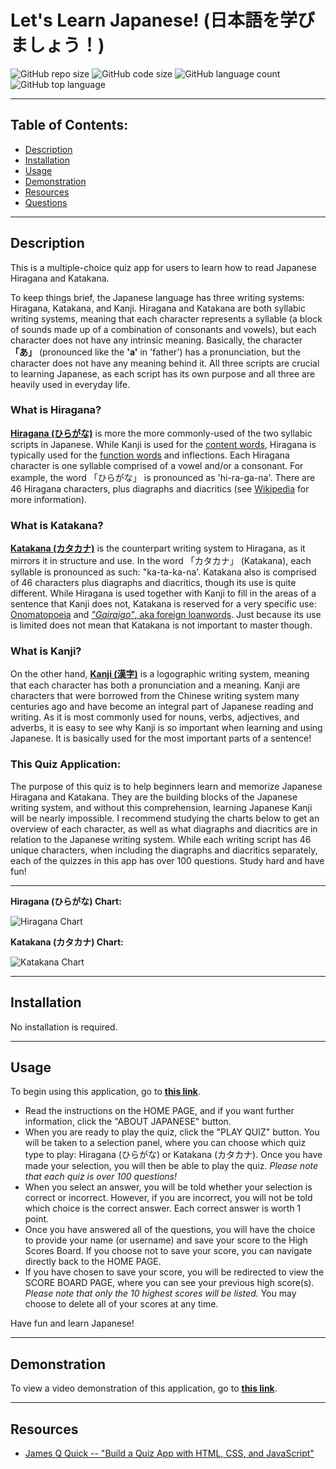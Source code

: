 # Let's Learn Japanese! (日本語を学びましょう！)
![GitHub repo size](https://img.shields.io/github/repo-size/CrainDavis/LearnJapanese?style=for-the-badge) ![GitHub code size](https://img.shields.io/github/languages/code-size/CrainDavis/LearnJapanese?color=gold&style=for-the-badge) ![GitHub language count](https://img.shields.io/github/languages/count/CrainDavis/LearnJapanese?color=green&style=for-the-badge) ![GitHub top language](https://img.shields.io/github/languages/top/CrainDavis/LearnJapanese?color=red&style=for-the-badge)

---

## Table of Contents:
* [Description](#description)
* [Installation](#installation)
* [Usage](#usage)
* [Demonstration](#demonstration)
* [Resources](#resources)
* [Questions](#questions)

---

## Description
This is a multiple-choice quiz app for users to learn how to read Japanese Hiragana and Katakana. 

To keep things brief, the Japanese language has three writing systems: Hiragana, Katakana, and Kanji. Hiragana and Katakana are both syllabic writing systems, meaning that each character represents a syllable (a block of sounds made up of a combination of consonants and vowels), but each character does not have any intrinsic meaning. Basically, the character __「あ」__ (pronounced like the __'a'__ in 'father') has a pronunciation, but the character does not have any meaning behind it. All three scripts are crucial to learning Japanese, as each script has its own purpose and all three are heavily used in everyday life.

### What is __Hiragana__?
__[Hiragana (ひらがな)](https://en.wikipedia.org/wiki/Hiragana)__ is more the more commonly-used of the two syllabic scripts in Japanese. While Kanji is used for the [content words](https://en.wikipedia.org/wiki/Content_word), Hiragana is typically used for the [function words](https://en.wikipedia.org/wiki/Function_word) and inflections. Each Hiragana character is one syllable comprised of a vowel and/or a consonant. For example, the word 「ひらがな」 is pronounced as 'hi-ra-ga-na'. There are 46 Hiragana characters, plus diagraphs and diacritics (see [Wikipedia](https://en.wikipedia.org/wiki/Hiragana) for more information).

### What is __Katakana__?
__[Katakana (カタカナ)](https://en.wikipedia.org/wiki/Katakana)__ is the counterpart writing system to Hiragana, as it mirrors it in structure and use. In the word 「カタカナ」 (Katakana), each syllable is pronounced as such: "ka-ta-ka-na'. Katakana also is comprised of 46 characters plus diagraphs and diacritics, though its use is quite different. While Hiragana is used together with Kanji to fill in the areas of a sentence that Kanji does not, Katakana is reserved for a very specific use: [Onomatopoeia](https://www.nihongomaster.com/blog/japanese-onomatopoeia-guide/) and [_"Gairaigo"_, aka foreign loanwords](https://en.wikipedia.org/wiki/Gairaigo). Just because its use is limited does not mean that Katakana is not important to master though.

### What is __Kanji__?
On the other hand, __[Kanji (漢字)](https://en.wikipedia.org/wiki/Kanji)__ is a logographic writing system, meaning that each character has both a pronunciation and a meaning. Kanji are characters that were borrowed from the Chinese writing system many centuries ago and have become an integral part of Japanese reading and writing. As it is most commonly used for nouns, verbs, adjectives, and adverbs, it is easy to see why Kanji is so important when learning and using Japanese. It is basically used for the most important parts of a sentence!

### This Quiz Application:
The purpose of this quiz is to help beginners learn and memorize Japanese Hiragana and Katakana. They are the building blocks of the Japanese writing system, and without this comprehension, learning Japanese Kanji will be nearly impossible. I recommend studying the charts below to get an overview of each character, as well as what diagraphs and diacritics are in relation to the Japanese writing system. While each writing script has 46 unique characters, when including the diagraphs and diacritics separately, each of the quizzes in this app has over 100 questions. Study hard and have fun!

---

__Hiragana (ひらがな) Chart:__

![Hiragana Chart](https://omniglot.com/images/writing/hiragana3.gif)

__Katakana (カタカナ) Chart:__

![Katakana Chart](https://i.pinimg.com/originals/4d/eb/2c/4deb2c7eba8cbdd2aa213f9f176ef6cb.jpg)

---

## Installation
No installation is required.

---

## Usage
To begin using this application, go to __[this link](https://craindavis.github.io/LearnJapanese/)__. 
* Read the instructions on the HOME PAGE, and if you want further information, click the "ABOUT JAPANESE" button. 
* When you are ready to play the quiz, click the "PLAY QUIZ" button. You will be taken to a selection panel, where you can choose which quiz type to play: Hiragana (ひらがな) or Katakana (カタカナ). Once you have made your selection, you will then be able to play the quiz. _Please note that each quiz is over 100 questions!_ 
* When you select an answer, you will be told whether your selection is correct or incorrect. However, if you are incorrect, you will not be told which choice is the correct answer. Each correct answer is worth 1 point. 
* Once you have answered all of the questions, you will have the choice to provide your name (or username) and save your score to the High Scores Board. If you choose not to save your score, you can navigate directly back to the HOME PAGE.
* If you have chosen to save your score, you will be redirected to view the SCORE BOARD PAGE, where you can see your previous high score(s). _Please note that only the 10 highest scores will be listed._ You may choose to delete all of your scores at any time.

Have fun and learn Japanese!

---

## Demonstration
To view a video demonstration of this application, go to __[this link](https://drive.google.com/file/d/1Jy63LjAfmKNQsvSxXMXiFMQOiL6Noqac/view)__.

---

## Resources
* [James Q Quick -- "Build a Quiz App with HTML, CSS, and JavaScript"](https://www.youtube.com/playlist?list=PLDlWc9AfQBfZIkdVaOQXi1tizJeNJipEx)

